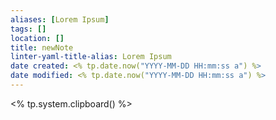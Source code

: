 ```yaml
---
aliases: [Lorem Ipsum]
tags: []
location: []
title: newNote
linter-yaml-title-alias: Lorem Ipsum
date created: <% tp.date.now("YYYY-MM-DD HH:mm:ss a") %>
date modified: <% tp.date.now("YYYY-MM-DD HH:mm:ss a") %>
---
```


<% tp.system.clipboard() %>